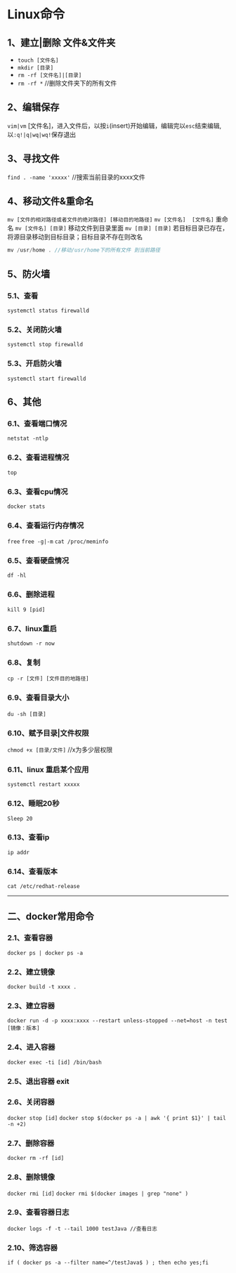 # Linux命令

## 1、建立|删除 文件&文件夹

* `touch [文件名]`
* `mkdir [目录]`
* `rm -rf [文件名]|[目录]`
* `rm -rf *` //删除文件夹下的所有文件

## 2、编辑保存

`vim|vm` [文件名]，进入文件后，以按`i`(insert)开始编辑，编辑完以`esc`结束编辑,以`:q!|q|wq|wq!`保存退出

## 3、寻找文件

`find . -name 'xxxxx'` //搜索当前目录的xxxx文件

## 4、移动文件&重命名

`mv [文件的相对路径或者文件的绝对路径] [移动目的地路径]`
`mv [文件名]  [文件名]` 重命名
`mv [文件名] [目录]`   移动文件到目录里面
`mv [目录] [目录]`     若目标目录已存在，将源目录移动到目标目录；目标目录不存在则改名

```js
mv /usr/home . //移动/usr/home下的所有文件 到当前路径

```

## 5、防火墙

### 5.1、查看

`systemctl status firewalld `   

### 5.2、关闭防火墙

`systemctl stop firewalld`

### 5.3、开启防火墙

`systemctl start firewalld`

## 6、其他

### 6.1、查看端口情况

`netstat -ntlp` 

### 6.2、查看进程情况

`top`

### 6.3、查看cpu情况

`docker stats`

### 6.4、查看运行内存情况

`free` `free -g|-m`
`cat /proc/meminfo`

### 6.5、查看硬盘情况

`df -hl `

### 6.6、删除进程

`kill 9 [pid]`

### 6.7、linux重启

`shutdown -r now`

### 6.8、复制

`cp -r [文件] [文件目的地路径]`

### 6.9、查看目录大小

`du -sh [目录]`

### 6.10、赋予目录|文件权限

`chmod +x [目录/文件]` //x为多少层权限

### 6.11、linux 重启某个应用

`systemctl restart xxxxx`

### 6.12、睡眠20秒

`Sleep 20`

### 6.13、查看ip

`ip addr`

### 6.14、查看版本

`cat /etc/redhat-release`

***

## 二、docker常用命令

### 2.1、查看容器

`docker ps | docker ps -a`

### 2.2、建立镜像

`docker build -t xxxx .`

### 2.3、建立容器

`docker run -d -p xxxx:xxxx --restart unless-stopped --net=host -n test [镜像：版本]`

### 2.4、进入容器

`docker exec -ti [id] /bin/bash`

### 2.5、退出容器 exit

### 2.6、关闭容器

`docker stop [id]`
`docker stop $(docker ps -a | awk '{ print $1}' | tail -n +2)`

### 2.7、删除容器

`docker rm -rf [id]`

### 2.8、删除镜像

`docker rmi [id]`
`docker rmi $(docker images | grep "none" )`

### 2.9、查看容器日志

`docker logs -f -t --tail 1000 testJava //查看日志`

### 2.10、筛选容器

`if ( docker ps -a --filter name=^/testJava$ ) ; then echo yes;fi`

